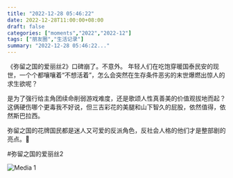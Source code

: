 ```yaml
---
title: "2022-12-28 05:46:22"
date: 2022-12-28T11:00:00+08:00
draft: false
categories: ["moments","2022","2022-12"]
tags: ["朋友圈","生活记录"]
summary: "2022-12-28 05:46:22..."
---
```


《弥留之国的爱丽丝2》口碑崩了。不意外。
年轻人们在吃饱穿暖国泰民安的现世，一个个都嚷嚷着“不想活着”，怎么会突然在生存条件恶劣的末世爆燃出惊人的求生欲呢？

是为了强行给主角团续命削弱游戏难度，还是歌颂人性真善美的价值观拔地而起？这俩硬伤哪个更毒我不好说，但三吉彩花的美腿和山下智久的屁股，依然值得，依然斯巴拉西。 

弥留之国的花牌国民都是迷人又可爱的反派角色，反社会人格的他们才是整部剧的亮点。🥹

#弥留之国的爱丽丝2

![Media 1](/Moments/photos/2022-12-28/202212280546220.jpg)

